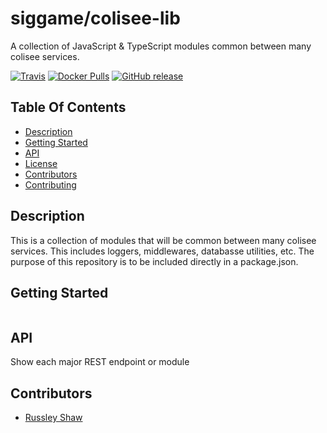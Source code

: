 # siggame/colisee-lib

A collection of JavaScript & TypeScript modules common between many colisee services.

[![Travis](https://img.shields.io/travis/siggame/colisee-lib.svg?style=flat-square)](https://travis-ci.org/siggame/colisee-lib)
[![Docker Pulls](https://img.shields.io/docker/pulls/colisee-lib/registre.svg?style=flat-square)](https://hub.docker.com/r/siggame/colisee-lib/)
[![GitHub release](https://img.shields.io/github/release/siggame/colisee-lib.svg?style=flat-square)](https://github.com/siggame/colisee-lib/releases)

## Table Of Contents
- [Description](#description)
- [Getting Started](#getting-started)
- [API](#api)
- [License](https://github.com/siggame/colisee/blob/master/LICENSE.md)
- [Contributors](#contributors)
- [Contributing](https://github.com/siggame/colisee/blob/master/CONTRIBUTING.md)

## Description

This is a collection of modules that will be common between many colisee services. This includes loggers, middlewares, databasse utilities, etc. The purpose of this repository is to be included directly in a package.json.

## Getting Started
```
```

## API

Show each major REST endpoint or module

## Contributors
- [Russley Shaw](https://github.com/russleyshaw)